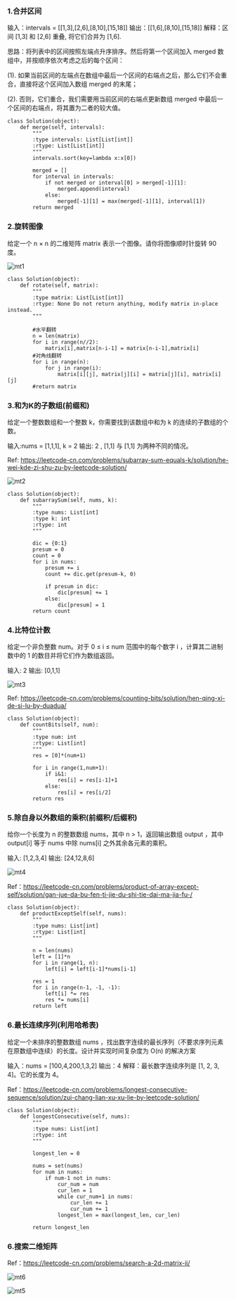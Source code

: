 
### 1.合并区间

输入：intervals = [[1,3],[2,6],[8,10],[15,18]]
输出：[[1,6],[8,10],[15,18]]
解释：区间 [1,3] 和 [2,6] 重叠, 将它们合并为 [1,6].

思路：将列表中的区间按照左端点升序排序。然后将第一个区间加入 merged 数组中，并按顺序依次考虑之后的每个区间：

(1). 如果当前区间的左端点在数组中最后一个区间的右端点之后，那么它们不会重合，直接将这个区间加入数组 merged 的末尾；

(2). 否则，它们重合，我们需要用当前区间的右端点更新数组 merged 中最后一个区间的右端点，将其置为二者的较大值。

```
class Solution(object):
    def merge(self, intervals):
        """
        :type intervals: List[List[int]]
        :rtype: List[List[int]]
        """
        intervals.sort(key=lambda x:x[0])

        merged = []
        for interval in intervals:
            if not merged or interval[0] > merged[-1][1]:
                merged.append(interval)
            else:
                merged[-1][1] = max(merged[-1][1], interval[1])
        return merged
```

### 2.旋转图像

给定一个 n × n 的二维矩阵 matrix 表示一个图像。请你将图像顺时针旋转 90 度。

![mt1](../images/mt1.png)

```
class Solution(object):
    def rotate(self, matrix):
        """
        :type matrix: List[List[int]]
        :rtype: None Do not return anything, modify matrix in-place instead.
        """

        #水平翻转
        n = len(matrix)
        for i in range(n//2):
            matrix[i],matrix[n-i-1] = matrix[n-i-1],matrix[i]
        #对角线翻转
        for i in range(n):
            for j in range(i):
                matrix[i][j], matrix[j][i] = matrix[j][i], matrix[i][j]
        #return matrix
```

### 3.和为K的子数组(前缀和)

给定一个整数数组和一个整数 k，你需要找到该数组中和为 k 的连续的子数组的个数。

输入:nums = [1,1,1], k = 2
输出: 2 , [1,1] 与 [1,1] 为两种不同的情况。

Ref: https://leetcode-cn.com/problems/subarray-sum-equals-k/solution/he-wei-kde-zi-shu-zu-by-leetcode-solution/

![mt2](../images/mt2.png)

```
class Solution(object):
    def subarraySum(self, nums, k):
        """
        :type nums: List[int]
        :type k: int
        :rtype: int
        """

        dic = {0:1}
        presum = 0
        count = 0
        for i in nums:
            presum += i
            count += dic.get(presum-k, 0)

            if presum in dic:
                dic[presum] += 1
            else:
                dic[presum] = 1
        return count
```

### 4.比特位计数

给定一个非负整数 num。对于 0 ≤ i ≤ num 范围中的每个数字 i ，计算其二进制数中的 1 的数目并将它们作为数组返回。

输入: 2
输出: [0,1,1]

![mt3](../images/mt3.png)

Ref: https://leetcode-cn.com/problems/counting-bits/solution/hen-qing-xi-de-si-lu-by-duadua/

```
class Solution(object):
    def countBits(self, num):
        """
        :type num: int
        :rtype: List[int]
        """
        res = [0]*(num+1)

        for i in range(1,num+1):
            if i&1:
                res[i] = res[i-1]+1
            else:
                res[i] = res[i/2]
        return res
```

### 5.除自身以外数组的乘积(前缀积/后缀积)

给你一个长度为 n 的整数数组 nums，其中 n > 1，返回输出数组 output ，其中 output[i] 等于 nums 中除 nums[i] 之外其余各元素的乘积。

输入: [1,2,3,4]
输出: [24,12,8,6]

![mt4](../images/mt4.png)

Ref：https://leetcode-cn.com/problems/product-of-array-except-self/solution/gan-jue-da-bu-fen-ti-jie-du-shi-tie-dai-ma-jia-fu-/

```
class Solution(object):
    def productExceptSelf(self, nums):
        """
        :type nums: List[int]
        :rtype: List[int]
        """

        n = len(nums)
        left = [1]*n
        for i in range(1, n):
            left[i] = left[i-1]*nums[i-1]

        res = 1
        for i in range(n-1, -1, -1):
            left[i] *= res
            res *= nums[i]
        return left
```

### 6.最长连续序列(利用哈希表)

给定一个未排序的整数数组 nums ，找出数字连续的最长序列（不要求序列元素在原数组中连续）的长度。设计并实现时间复杂度为 O(n) 的解决方案

输入：nums = [100,4,200,1,3,2]
输出：4
解释：最长数字连续序列是 [1, 2, 3, 4]。它的长度为 4。

Ref：https://leetcode-cn.com/problems/longest-consecutive-sequence/solution/zui-chang-lian-xu-xu-lie-by-leetcode-solution/

```
class Solution(object):
    def longestConsecutive(self, nums):
        """
        :type nums: List[int]
        :rtype: int
        """

        longest_len = 0
        
        nums = set(nums)
        for num in nums:
            if num-1 not in nums:
                cur_num = num
                cur_len = 1
                while cur_num+1 in nums:
                    cur_len += 1
                    cur_num += 1
                longest_len = max(longest_len, cur_len)
                    
        return longest_len
```

### 6.搜索二维矩阵

Ref：https://leetcode-cn.com/problems/search-a-2d-matrix-ii/

![mt6](../images/mt6.png)

![mt5](../images/mt5.png)